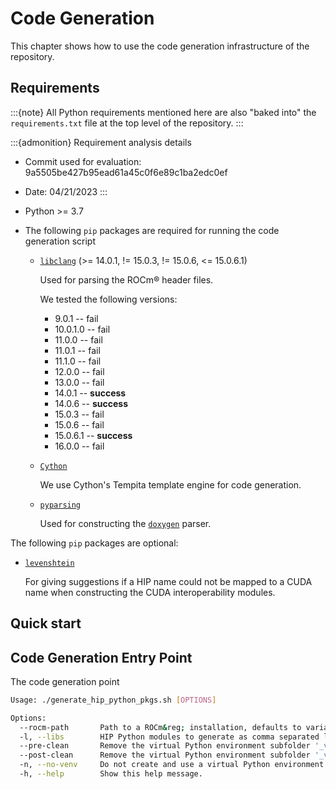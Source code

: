 <!-- MIT License
  -- 
  -- Copyright (c) 2023 Advanced Micro Devices, Inc.
  -- 
  -- Permission is hereby granted, free of charge, to any person obtaining a copy
  -- of this software and associated documentation files (the "Software"), to deal
  -- in the Software without restriction, including without limitation the rights
  -- to use, copy, modify, merge, publish, distribute, sublicense, and/or sell
  -- copies of the Software, and to permit persons to whom the Software is
  -- furnished to do so, subject to the following conditions:
  -- 
  -- The above copyright notice and this permission notice shall be included in all
  -- copies or substantial portions of the Software.
  -- 
  -- THE SOFTWARE IS PROVIDED "AS IS", WITHOUT WARRANTY OF ANY KIND, EXPRESS OR
  -- IMPLIED, INCLUDING BUT NOT LIMITED TO THE WARRANTIES OF MERCHANTABILITY,
  -- FITNESS FOR A PARTICULAR PURPOSE AND NONINFRINGEMENT. IN NO EVENT SHALL THE
  -- AUTHORS OR COPYRIGHT HOLDERS BE LIABLE FOR ANY CLAIM, DAMAGES OR OTHER
  -- LIABILITY, WHETHER IN AN ACTION OF CONTRACT, TORT OR OTHERWISE, ARISING FROM,
  -- OUT OF OR IN CONNECTION WITH THE SOFTWARE OR THE USE OR OTHER DEALINGS IN THE
  -- SOFTWARE.
  -->
# Code Generation

This chapter shows how to use the code generation infrastructure
of the repository.

## Requirements

:::{note}
All Python requirements mentioned here are also "baked into" the `requirements.txt` file at the top level of the repository.
:::

:::{admonition} Requirement analysis details

* Commit used for evaluation: 9a5505be427b95ead61a45c0f6e89c1ba2edc0ef
* Date: 04/21/2023
:::

* Python >= 3.7
* The following `pip` packages are required for running the code generation script
  * [`libclang`](https://pypi.org/project/libclang/) (>= 14.0.1, != 15.0.3, != 15.0.6, <= 15.0.6.1)
    
    Used for parsing the ROCm&reg; header files.
    
    We tested the following versions:
     * 9.0.1	-- fail
      * 10.0.1.0 -- fail
      * 11.0.0 -- fail
      * 11.0.1 -- fail
      * 11.1.0 -- fail
      * 12.0.0 -- fail
      * 13.0.0 -- fail
      * 14.0.1 -- **success**
      * 14.0.6 -- **success**
      * 15.0.3 -- fail
      * 15.0.6 -- fail
      * 15.0.6.1 -- **success**
      * 16.0.0 -- fail
  * [`Cython`](https://cython.org/)
    
    We use Cython's Tempita template engine for code generation.
  * [`pyparsing`](https://pyparsing-docs.readthedocs.io/en/latest/index.html)
    
    Used for constructing the [`doxygen`](https://www.doxygen.nl/) parser.

The following `pip` packages are optional:

* [`levenshtein`](https://pypi.org/project/Levenshtein/)

  For giving suggestions if a HIP name could not be mapped to a CUDA name
  when constructing the CUDA interoperability modules.

## Quick start

## Code Generation Entry Point

The code generation point

```bash
Usage: ./generate_hip_python_pkgs.sh [OPTIONS]

Options:
  --rocm-path       Path to a ROCm&reg; installation, defaults to variable 'ROCM_PATH' if set or '/opt/rocm'.
  -l, --libs        HIP Python modules to generate as comma separated list without whitespaces, defaults to variable 'HIP_PYTHON_LIBS' if set or '*'.
  --pre-clean       Remove the virtual Python environment subfolder '_venv' --- if it exists --- before all other tasks.
  --post-clean      Remove the virtual Python environment subfolder '_venv' --- if it exists --- after all other tasks.
  -n, --no-venv     Do not create and use a virtual Python environment.
  -h, --help        Show this help message.
```